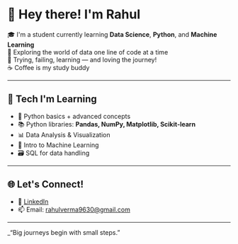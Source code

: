 # 👋 Hey there! I'm Rahul

🎓 I'm a student currently learning **Data Science**, **Python**, and **Machine Learning**  
🚀 Exploring the world of data one line of code at a time  
🧠 Trying, failing, learning — and loving the journey!  
☕ Coffee is my study buddy  

---

## 🔧 Tech I'm Learning
- 🐍 Python basics + advanced concepts
- 📚 Python libraries: **Pandas, NumPy, Matplotlib, Scikit-learn**
- 📊 Data Analysis & Visualization
- 🤖 Intro to Machine Learning
- 🗃️ SQL for data handling

---

## 🌐 Let's Connect!
- 💼 [LinkedIn](www.linkedin.com/in/rahul-verma96) 
- 📫 Email: rahulverma9630@gmail.com 

---

_“Big journeys begin with small steps.” 
